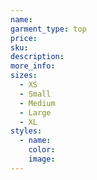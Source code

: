 ```yaml
---
name:
garment_type: top
price:
sku:
description:
more_info:
sizes:
  - XS
  - Small
  - Medium
  - Large
  - XL
styles:
  - name:
    color:
    image:
---
```

